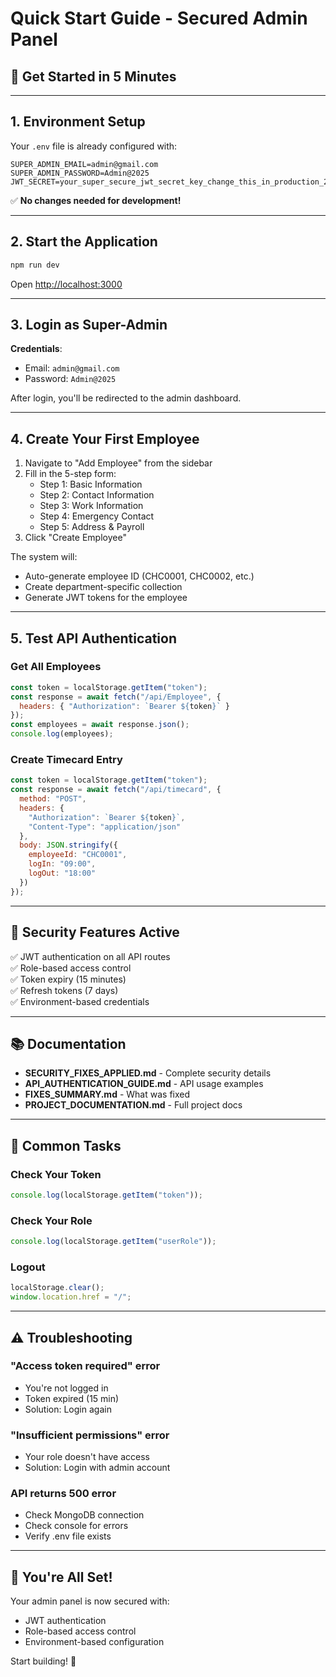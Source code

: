 # Quick Start Guide - Secured Admin Panel

## 🚀 Get Started in 5 Minutes

---

## 1. Environment Setup

Your `.env` file is already configured with:
```env
SUPER_ADMIN_EMAIL=admin@gmail.com
SUPER_ADMIN_PASSWORD=Admin@2025
JWT_SECRET=your_super_secure_jwt_secret_key_change_this_in_production_2025
```

✅ **No changes needed for development!**

---

## 2. Start the Application

```bash
npm run dev
```

Open [http://localhost:3000](http://localhost:3000)

---

## 3. Login as Super-Admin

**Credentials**:
- Email: `admin@gmail.com`
- Password: `Admin@2025`

After login, you'll be redirected to the admin dashboard.

---

## 4. Create Your First Employee

1. Navigate to "Add Employee" from the sidebar
2. Fill in the 5-step form:
   - Step 1: Basic Information
   - Step 2: Contact Information
   - Step 3: Work Information
   - Step 4: Emergency Contact
   - Step 5: Address & Payroll
3. Click "Create Employee"

The system will:
- Auto-generate employee ID (CHC0001, CHC0002, etc.)
- Create department-specific collection
- Generate JWT tokens for the employee

---

## 5. Test API Authentication

### Get All Employees
```javascript
const token = localStorage.getItem("token");
const response = await fetch("/api/Employee", {
  headers: { "Authorization": `Bearer ${token}` }
});
const employees = await response.json();
console.log(employees);
```

### Create Timecard Entry
```javascript
const token = localStorage.getItem("token");
const response = await fetch("/api/timecard", {
  method: "POST",
  headers: {
    "Authorization": `Bearer ${token}`,
    "Content-Type": "application/json"
  },
  body: JSON.stringify({
    employeeId: "CHC0001",
    logIn: "09:00",
    logOut: "18:00"
  })
});
```

---

## 🔐 Security Features Active

✅ JWT authentication on all API routes  
✅ Role-based access control  
✅ Token expiry (15 minutes)  
✅ Refresh tokens (7 days)  
✅ Environment-based credentials  

---

## 📚 Documentation

- **SECURITY_FIXES_APPLIED.md** - Complete security details
- **API_AUTHENTICATION_GUIDE.md** - API usage examples
- **FIXES_SUMMARY.md** - What was fixed
- **PROJECT_DOCUMENTATION.md** - Full project docs

---

## 🎯 Common Tasks

### Check Your Token
```javascript
console.log(localStorage.getItem("token"));
```

### Check Your Role
```javascript
console.log(localStorage.getItem("userRole"));
```

### Logout
```javascript
localStorage.clear();
window.location.href = "/";
```

---

## ⚠️ Troubleshooting

### "Access token required" error
- You're not logged in
- Token expired (15 min)
- Solution: Login again

### "Insufficient permissions" error
- Your role doesn't have access
- Solution: Login with admin account

### API returns 500 error
- Check MongoDB connection
- Check console for errors
- Verify .env file exists

---

## 🎉 You're All Set!

Your admin panel is now secured with:
- JWT authentication
- Role-based access control
- Environment-based configuration

Start building! 🚀

